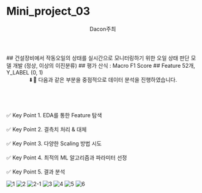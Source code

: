 # Mini_project_03

<header>Dacon주최 </header>
## 건설장비에서 작동오일의 상태를 실시간으로 모니터링하기 위한 오일 상태 판단 모델 개발 (정상, 이상의 이진분류)
## 평가 산식 : Macro F1 Score
## Feature 52개, Y_LABEL (0, 1)

<header>⬇💛 다음과 같은 부분을 중점적으로 데이터 분석을 진행하였습니다.</header>

<br> ✅ Key Point 1. EDA를 통한 Feature 탐색<br>
<br> ✅ Key Point 2. 결측치 처리 & 대체<br>
<br> ✅ Key Point 3. 다양한 Scaling 방법 시도<br>
<br> ✅ Key Point 4. 최적의 ML 알고리즘과 파라미터 선정<br>
<br> ✅ Key Point 5. 결과 분석 <br>


![1](https://user-images.githubusercontent.com/117331188/210202267-bd61c7a1-33fb-4627-9f7e-aa58845699a8.PNG)
![2](https://user-images.githubusercontent.com/117331188/210202274-8c3b1855-a2f7-4157-9b43-f8316d8daaba.PNG)
![2-1](https://user-images.githubusercontent.com/117331188/210202278-725be912-c9c3-465e-b1aa-8c6c67b53c8a.PNG)
![3](https://user-images.githubusercontent.com/117331188/210202280-5b2ca0fa-4e15-465b-a041-a25fbf99dfc0.PNG)
![4](https://user-images.githubusercontent.com/117331188/210202285-b7cec3a7-1d55-4113-a7cd-350ff63e2d78.PNG)
![5](https://user-images.githubusercontent.com/117331188/210202287-bf56a722-9a39-4490-a7cc-c84b769d3727.PNG)
![6](https://user-images.githubusercontent.com/117331188/210202290-8173246e-45a7-441f-9ceb-cd755376c0f4.PNG)
